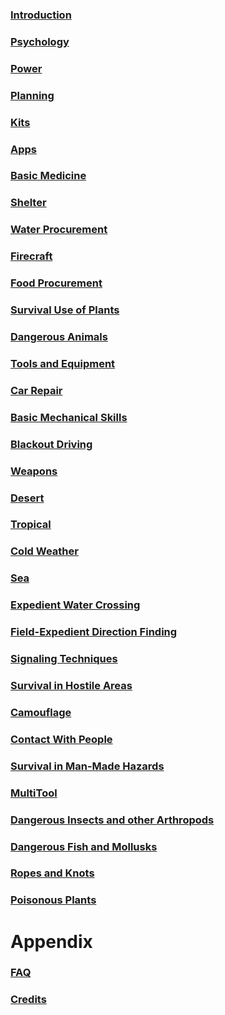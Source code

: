 ### [Introduction](Introduction)

### [Psychology](Psychology)

### [Power](Power)

### [Planning](Planning)

### [Kits](Kits)

### [Apps](Apps)

### [Basic Medicine](Medicine)

### [Shelter](Shelter)

### [Water Procurement](Water)

### [Firecraft](Fire)

### [Food Procurement](Food)

### [Survival Use of Plants](Plants)

### [Dangerous Animals](Animals)

### [Tools and Equipment](Tools)

### [Car Repair](CarRepair)

### [Basic Mechanical Skills](BasicMechanicalSkills)

### [Blackout Driving](BlackoutDriving)

### [Weapons](Weapons)

### [Desert](Desert)

### [Tropical](Tropical)

### [Cold Weather](Cold)

### [Sea](Sea)

### [Expedient Water Crossing](WaterCrossing)

### [Field-Expedient Direction Finding](DirectionFinding)

### [Signaling Techniques](Signaling)

### [Survival in Hostile Areas](HostileAreas)

### [Camouflage](Camouflage)

### [Contact With People](People)

### [Survival in Man-Made Hazards](ManMadeHazards)

### [MultiTool](MultiTool)

### [Dangerous Insects and other Arthropods](DangerousArthropods)

### [Dangerous Fish and Mollusks](FishAndMollusks)

### [Ropes and Knots](RopesAndKnots)

### [Poisonous Plants](Poisonous-Plants)

Appendix
========

### [FAQ](FAQ)

### [Credits](Credits)